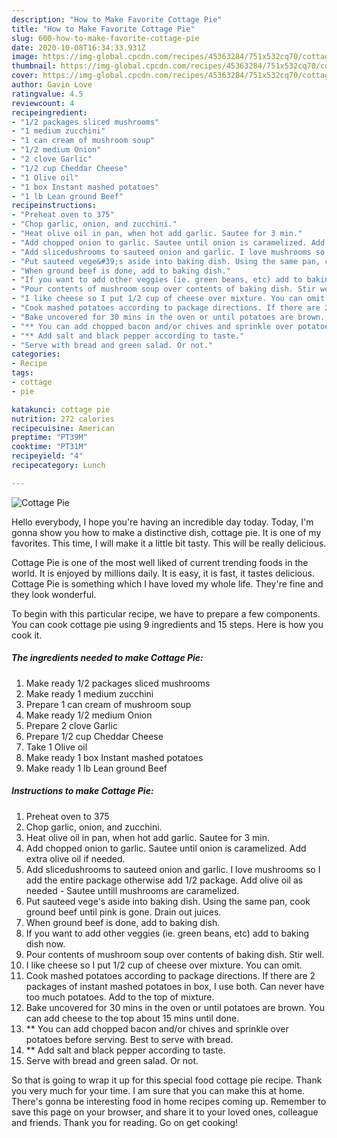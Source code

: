 ```yaml
---
description: "How to Make Favorite Cottage Pie"
title: "How to Make Favorite Cottage Pie"
slug: 600-how-to-make-favorite-cottage-pie
date: 2020-10-08T16:34:33.931Z
image: https://img-global.cpcdn.com/recipes/45363284/751x532cq70/cottage-pie-recipe-main-photo.jpg
thumbnail: https://img-global.cpcdn.com/recipes/45363284/751x532cq70/cottage-pie-recipe-main-photo.jpg
cover: https://img-global.cpcdn.com/recipes/45363284/751x532cq70/cottage-pie-recipe-main-photo.jpg
author: Gavin Love
ratingvalue: 4.5
reviewcount: 4
recipeingredient:
- "1/2 packages sliced mushrooms"
- "1 medium zucchini"
- "1 can cream of mushroom soup"
- "1/2 medium Onion"
- "2 clove Garlic"
- "1/2 cup Cheddar Cheese"
- "1 Olive oil"
- "1 box Instant mashed potatoes"
- "1 lb Lean ground Beef"
recipeinstructions:
- "Preheat oven to 375"
- "Chop garlic, onion, and zucchini."
- "Heat olive oil in pan, when hot add garlic. Sautee for 3 min."
- "Add chopped onion to garlic. Sautee until onion is caramelized. Add extra olive oil if needed."
- "Add slicedushrooms to sauteed onion and garlic. I love mushrooms so I add the entire package otherwise add 1/2 package. Add olive oil as needed - Sautee untill mushrooms are caramelized."
- "Put sauteed vege&#39;s aside into baking dish. Using the same pan, cook ground beef until pink is gone. Drain out juices."
- "When ground beef is done, add to baking dish."
- "If you want to add other veggies (ie. green beans, etc) add to baking dish now."
- "Pour contents of mushroom soup over contents of baking dish. Stir well."
- "I like cheese so I put 1/2 cup of cheese over mixture. You can omit."
- "Cook mashed potatoes according to package directions. If there are 2 packages of instant mashed potatoes in box, I use both. Can never have too much potatoes. Add to the top of mixture."
- "Bake uncovered for 30 mins in the oven or until potatoes are brown. You can add cheese to the top about 15 mins until done."
- "** You can add chopped bacon and/or chives and sprinkle over potatoes before serving. Best to serve with bread."
- "** Add salt and black pepper according to taste."
- "Serve with bread and green salad. Or not."
categories:
- Recipe
tags:
- cottage
- pie

katakunci: cottage pie 
nutrition: 272 calories
recipecuisine: American
preptime: "PT39M"
cooktime: "PT31M"
recipeyield: "4"
recipecategory: Lunch

---
```



![Cottage Pie](https://img-global.cpcdn.com/recipes/45363284/751x532cq70/cottage-pie-recipe-main-photo.jpg)

Hello everybody, I hope you're having an incredible day today. Today, I'm gonna show you how to make a distinctive dish, cottage pie. It is one of my favorites. This time, I will make it a little bit tasty. This will be really delicious.

Cottage Pie is one of the most well liked of current trending foods in the world. It is enjoyed by millions daily. It is easy, it is fast, it tastes delicious. Cottage Pie is something which I have loved my whole life. They're fine and they look wonderful.




To begin with this particular recipe, we have to prepare a few components. You can cook cottage pie using 9 ingredients and 15 steps. Here is how you cook it.

<!--inarticleads1-->

##### The ingredients needed to make Cottage Pie:

1. Make ready 1/2 packages sliced mushrooms
1. Make ready 1 medium zucchini
1. Prepare 1 can cream of mushroom soup
1. Make ready 1/2 medium Onion
1. Prepare 2 clove Garlic
1. Prepare 1/2 cup Cheddar Cheese
1. Take 1 Olive oil
1. Make ready 1 box Instant mashed potatoes
1. Make ready 1 lb Lean ground Beef




<!--inarticleads2-->

##### Instructions to make Cottage Pie:

1. Preheat oven to 375
1. Chop garlic, onion, and zucchini.
1. Heat olive oil in pan, when hot add garlic. Sautee for 3 min.
1. Add chopped onion to garlic. Sautee until onion is caramelized. Add extra olive oil if needed.
1. Add slicedushrooms to sauteed onion and garlic. I love mushrooms so I add the entire package otherwise add 1/2 package. Add olive oil as needed - Sautee untill mushrooms are caramelized.
1. Put sauteed vege&#39;s aside into baking dish. Using the same pan, cook ground beef until pink is gone. Drain out juices.
1. When ground beef is done, add to baking dish.
1. If you want to add other veggies (ie. green beans, etc) add to baking dish now.
1. Pour contents of mushroom soup over contents of baking dish. Stir well.
1. I like cheese so I put 1/2 cup of cheese over mixture. You can omit.
1. Cook mashed potatoes according to package directions. If there are 2 packages of instant mashed potatoes in box, I use both. Can never have too much potatoes. Add to the top of mixture.
1. Bake uncovered for 30 mins in the oven or until potatoes are brown. You can add cheese to the top about 15 mins until done.
1. ** You can add chopped bacon and/or chives and sprinkle over potatoes before serving. Best to serve with bread.
1. ** Add salt and black pepper according to taste.
1. Serve with bread and green salad. Or not.




So that is going to wrap it up for this special food cottage pie recipe. Thank you very much for your time. I am sure that you can make this at home. There's gonna be interesting food in home recipes coming up. Remember to save this page on your browser, and share it to your loved ones, colleague and friends. Thank you for reading. Go on get cooking!
